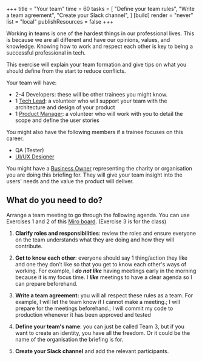 +++
title = "Your team"
time = 60
tasks = [
  "Define your team rules",
  "Write a team agreement",
  "Create your Slack channel",
]
[build]
  render = "never"
  list = "local"
  publishResources = false
+++

Working in teams is one of the hardest things in our professional lives. This is because we are all different and have our opinions, values, and knowledge. Knowing how to work and respect each other is key to being a successful professional in tech.

This exercise will explain your team formation and give tips on what you should define from the start to reduce conflicts.

Your team will have:

- 2-4 Developers: these will be other trainees you might know.
- 1 [Tech Lead](https://docs.codeyourfuture.io/volunteers/teams-1/cyf-products-final-projects/roles/tech-lead-1): a volunteer who will support your team with the architecture and design of your product
- 1 [Product Manager](https://docs.codeyourfuture.io/volunteers/teams-1/cyf-products-final-projects/roles/product-owner-cyf-product-or-product-manager-final-projects-1): a volunteer who will work with you to detail the scope and define the user stories

You might also have the following members if a trainee focuses on this career.

- QA (Tester)
- [UI/UX Designer](https://docs.codeyourfuture.io/volunteers/teams-1/cyf-products-final-projects/roles/ui-ux-designer)

You might have a [Business Owner](https://docs.codeyourfuture.io/volunteers/teams-1/cyf-products-final-projects/roles/business-owner-final-projects) representing the charity or organisation you are doing this briefing for. They will give your team insight into the users' needs and the value the product will deliver.

## What do you need to do?

Arrange a team meeting to go through the following agenda. You can use Exercises 1 and 2 of this [Miro board](https://miro.com/app/board/uXjVM-LblbI=/). (Exercise 3 is for the class)

1. **Clarify roles and responsibilities**: review the roles and ensure everyone on the team understands what they are doing and how they will contribute.

2. **Get to know each other**: everyone should say 1 thing/action they like and one they don’t like so that you get to know each other's ways of working. For example, I **_do not like_** having meetings early in the morning because it is my focus time. I **_like_** meetings to have a clear agenda so I can prepare beforehand.

3. **Write a team agreement:** you will all respect these rules as a team. For example, I will let the team know if I cannot make a meeting.; I will prepare for the meetings beforehand.; I will commit my code to production whenever it has been approved and tested

4. **Define your team's name**: you can just be called Team 3, but if you want to create an identity, you have all the freedom. Or it could be the name of the organisation the briefing is for.

5. **Create your Slack channel** and add the relevant participants.
